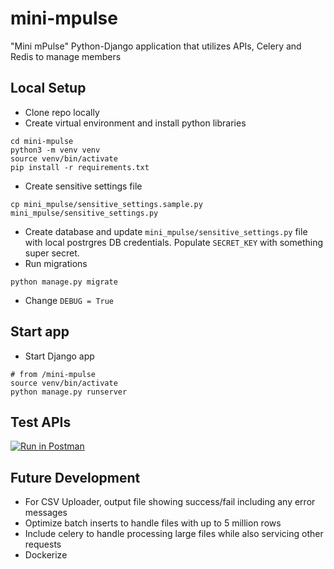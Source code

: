 # mini-mpulse
"Mini mPulse" Python-Django application that utilizes APIs, Celery and Redis to manage members 

## Local Setup
 - Clone repo locally
 - Create virtual environment and install python libraries
```
cd mini-mpulse
python3 -m venv venv
source venv/bin/activate
pip install -r requirements.txt
```
- Create sensitive settings file
```
cp mini_mpulse/sensitive_settings.sample.py mini_mpulse/sensitive_settings.py
```
- Create database and update `mini_mpulse/sensitive_settings.py` file with local postrgres DB credentials. Populate `SECRET_KEY` with something super secret.
- Run migrations
```
python manage.py migrate
```
- Change `DEBUG = True`

## Start app
- Start Django app
```
# from /mini-mpulse
source venv/bin/activate
python manage.py runserver
```

## Test APIs
[![Run in Postman](https://run.pstmn.io/button.svg)](https://app.getpostman.com/run-collection/eac83d52514bd1b5655b#?env%5B00%20-%20Mini-Mpulse-User%5D=W3sia2V5IjoidXNlcm5hbWUiLCJ2YWx1ZSI6IiIsImVuYWJsZWQiOnRydWV9LHsia2V5IjoicGFzc3dvcmQiLCJ2YWx1ZSI6IiIsImVuYWJsZWQiOnRydWV9LHsia2V5IjoiYWNjb3VudF9pZCIsInZhbHVlIjoiIiwiZW5hYmxlZCI6dHJ1ZX0seyJrZXkiOiJtZW1iZXJfaWQiLCJ2YWx1ZSI6IiIsImVuYWJsZWQiOnRydWV9LHsia2V5IjoicGhvbmVfbnVtYmVyIiwidmFsdWUiOiIiLCJlbmFibGVkIjp0cnVlfSx7ImtleSI6ImNsaWVudF9tZW1iZXJfaWQiLCJ2YWx1ZSI6IiIsImVuYWJsZWQiOnRydWV9XQ==)

## Future Development
- For CSV Uploader, output file showing success/fail including any error messages
- Optimize batch inserts to handle files with up to 5 million rows
- Include celery to handle processing large files while also servicing other requests
- Dockerize

